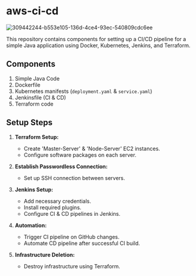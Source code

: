 # aws-ci-cd
![309442244-b553e105-136d-4ce4-93ec-540809cdc6ee](https://github.com/ElBanna532000/aws-ci-cd/assets/131378687/6918fbdf-84c4-4742-871d-8c0a7bfc0594)

This repository contains components for setting up a CI/CD pipeline for a simple Java application using Docker, Kubernetes, Jenkins, and Terraform.

## Components

1. Simple Java Code
2. Dockerfile
3. Kubernetes manifests (`deployment.yaml` & `service.yaml`)
4. Jenkinsfile (CI & CD)
5. Terraform code

## Setup Steps

1. **Terraform Setup:**
   - Create 'Master-Server' & 'Node-Server' EC2 instances.
   - Configure software packages on each server.

2. **Establish Passwordless Connection:**
   - Set up SSH connection between servers.

3. **Jenkins Setup:**
   - Add necessary credentials.
   - Install required plugins.
   - Configure CI & CD pipelines in Jenkins.

4. **Automation:**
   - Trigger CI pipeline on GitHub changes.
   - Automate CD pipeline after successful CI build.

5. **Infrastructure Deletion:**
   - Destroy infrastructure using Terraform.
